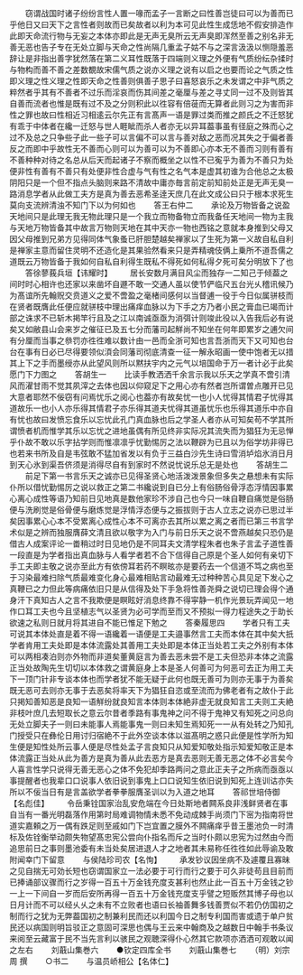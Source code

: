 <!-- { "loadSidebar": true } -->
　　窃谓战国时诸子纷纷言性人置一喙而孟子一言断之曰性善岂徒曰可以为善而已乎他日又曰天下之言性者则故而已矣故者以利为本可见此性生成恁地不假安排造作此即天命流行物与无妄之本体亦即此是无声无臭所云无声臭即浑然至善之别名非无善无恶也告子专在无处立脚与天命之性尚隔几重孟子姑不与之深言汲汲以恻隠羞恶辞让是非指出善字犹然落在第二义耳性既落于四端则义理之外便有气质纷纭杂揉时与物构而善不善之差数覩故宋儒气质之说亦义理之说有以启之也要而论之气质之性即义理之性义理之性即天命之性善则俱善子思子曰喜怒哀乐之未发谓之中非气质之粹然者乎其有不善者不过乐而淫哀而伤其间差之毫厘与差之寻丈同一过不及则皆其自善而流者也惟是既有过不及之分则积此以徃容有倍蓰而无算者此则习之为害而非性之罪也故曰性相近习相逺云尔先正有言髙声一语是罪过类而推之颜氏之不迁怒犹有乖于中体者在纔一迁怒与世人睚眦而杀人者亦无以异耳葢事虽有径庭之殊而心之过不及总之只争些子此一些子可以言偏不可以言与善对敌之恶而况其失之于偏者善反之而即中乎故性无不善而心则可以为善可以为不善即心亦本无不善而习则有善有不善种种对待之名总从后天而起诸子不察而概坐之以性不已寃乎为善为不善只为处便非性有善有不善只有处便非性合虚与气有性之名气本是虚其初谁为合他总之太极阴阳只是一个但不指点头脑则来路不清故中庸亦毎言前定前知前处正是无声无臭一路消息学者从此做工夫方是真为善去恶希圣逹天庶几在此文成公曰只于根本求死生莫向支流辨清浊不知门下以为何如也
　　答王右仲二
　　承论及万物皆备之说盈天地间只是此理无我无物此理只是一个我立而物备物立而我备任天地间一物为主我与天地万物皆备其中故言万物则天地在其中天亦一物也西铭之意就本身推到父母又因父母推到兄弟方见得同体气象蚤已肝胆楚越矣禅家以了生死为第一义故自私自利是禅家主意而留住灵明不还造化是其果验然看来只是弄精魂伎俩上乗所不道吾儒之道既云万物皆备于我如何自私自利得生既私不得死如何私得夕死可矣分明放下了也
　　答徐蓼莪兵垣【讳耀时】
　　居长安数月满目风尘而独存一二知己于倾葢之间时时心相许也还家以来凿坏自遯不敢一交通人虽以使节俨临尺五台光乆稽讯候乃为髙谊所先翰贶交贲道义之爱不啻盈之毫楮间感何以当督逋一役于今日似属骈枝而在贤者既膺此任便应就骈枝中理出痛痒血脉以为下手之方乃者小民之膏血已竭而计部之诛求不已斩木掲竿行且及之江以南诚亟亟为消弭计则竣此役以入告我后必有说矣又如敝县山会来岁之催征已及五七分而藩司起觧尚不知坐在何年即累岁之逋欠间有分厘而当事之叅罚亦徃徃难以数计由一邑而全浙可知也言吾浙而天下又可知也台台在事有日必已尽得要领似湏会同藩司彻底清查一征一解永昭画一使中饱者无以措其上下之手而墨绶亦从此望风则所以黙扶宇内之元气以培国命于万一者计必于此矣愿门下力图之
　　答胡生一
　　比读手教洒洒千余言示我以乐天之学真不啻引清风而濯甘雨不觉其夙滓之去体也因以仰窥足下之用心亦有然者岂所谓曽点雕开已见大意者耶然不佞窃有问焉忧乐之阅心也葢亦有故矣忧一也小人忧得其情君子忧得其道故乐一也小人亦乐得其情君子亦乐得其道夫忧得其道虽忧乐也乐得其道乐中亦自有忧也故曰发愤忘食乐以忘忧此孔门真血脉也后之学圣人者亦从可知矣苟不学其所谓愤者机而惟学其乐以忘忧之进地虽偶有所见终非实际况其流失而为猖狂为无忌惮乎仆故不敢以乐字拈学则而惟凛凛乎忧勤惕厉之法以鞭辟为已且以为俗学坊非得已也若来书所及自是韦弦敢不猛加省发以有负于三益白沙先生诗曰雪消垆焰氷消日月到天心氷到渠吾侪须是消得尽自有到家时不然说忧说乐总无是处也
　　答胡生二
　　前足下第一书言乐天之诚亦已见得圣贤心地活泼泼景象但多失之悬想未有实际仆所以借忧勤惕厉之说以救正之第二书纔说到自已分上有俗肠俗骨浮态浮情因事累心离心成性等语乃知前日见地真是数他家珍不涉自己也今只一味自鞭自痛觉是俗肠便与洗刷觉是俗骨便与磨炼觉是浮情浮态便与之振拔则于古人立志之说亦已思过半矣因事累心心本不受累离心成性心本不可离亦去其所以累之离之者而已第三书言学术似是之辨而独服膺薛文清且欲以敬字为入门与前日乐天之说不啻燕越矣只恐仍是借古人成案评论一畨稍过时日见地仍是不同耳夫文清学程朱者也朱子言孟子道性善一段直是为学者指出真血脉与人看学者若不合下信得自己原是个圣人如何有亲切下手工夫即主敬之说亦至此方有依傍耳若药不瞑昡亦是要药去一个信道不笃之病也至于习染最难扫除气质最难变化身心最难相贴言动最难无过种种苦心具见足下发心之真鞭已之力但此等病痛依旧只是从信得及处下手急将性善尧舜之说切已理会得个通身汗下真知古人之言不我欺便是瞑眩好消息终靠不得寜静一机作光景玩弄闻见一地作口耳工夫也今且坚植志气以圣贤为必可学而至而又不预拟一得力程途失之于助长欲速之私则日就月将其进自不能已惟足下勉之
　　答秦履思四
　　学者只有工夫可说其本体处直是着不得一语纔着一语便是工夫邉事然言工夫而本体在其中矣大扺学者肯用工夫处即是本体流露处其善用工夫处即是本体正当处若工夫之外别有本体可以两相凑泊则亦外物而非道矣董黄庭言为善去恶未尝不是工夫但恐非本体之流露正当处故陶先生切切以本体救之谓黄庭身上本是圣人何善可为何恶可去正为用工夫下一顶门针非专谈本体也而学者犹不能无疑于此何也既无善可为则亦无事于为善矣既无恶可去则亦无事于去恶矣将率天下为猖狂自恣或至流而为佛老者有之故仆于此只掲知善知恶是良知一语觧纷就良知言本体则本体絶非虚无就良知言工夫则工夫絶非枝叶庶几去短取长之意云尔昔者季路有事鬼神之问不得于鬼神又有知死之问总向无处立脚夫子一则曰未能事人焉能事鬼一则曰未知生焉知死一一从有处转之乃知孔门授受只在彝伦日用讨归宿絶不于此外空谈本体以滋髙明之惑只此便是性学所为知生便是知性处所云事人便是尽性处孟子言良知只从知爱知敬处指示知爱知敬正是本体流露正当处从此为善方是真为善从此去恶方是真去恶则无善无恶之体不必言矣今人喜言性学只说得无善无恶心之体不免犯却季路两问之意此正夫子之所病而亟亟以事提醒者也我辈口口说事人依旧说到事鬼上口口说知生依旧说到知死上连训诂亦失所以不佞当日有是言盖欲学者拳拳服膺圣训以为入道之地耳
　　答祁世培侍御【名彪佳】
　　令岳秉铨国家治乱安危端在今日处斯地者闗系良非浅鲜贤者在事自当有一番光明磊落作用第时局难调物情未悉不免动成棘手尚须门下宻为指南将世道实嘉頼之万一偶有跌足则至戚如门下岂宜置之膜外不闗痛痒乎昔王墨池负一时清标及佐铨衡举动颇失物望髙忠宪公尝向仆指名而斥之当时仆颇以忠宪为过然由今而追思前日之事则墨池委有未当处矣居进退人才之地者其未易称任徃徃如此辱谕及敢附闻幸门下留意
　　与侯陆珍司农【名恂】
　　承发钞议因坐病不及遽覆且寡昧之见自揣无可効长短也窃谓国家立一法必要于可行而行之要于可久非徒苟且目前而已捧诵部议骤而行之岁得一百五十万金钱充度支甚利也然止此一百五十万金钱之钞一上一下间自一岁而后安所再得一百五十万金钱充度支乎譬之短贩然其博子母也以日月计而不可以经乆乆之未有不立败者也语曰长袖善舞多钱善贾似不若仍仿国初之制而行之犹为无弊葢国初之制兼利民而还以利国今日之制专利国而害或遗于单户贫民还以病国则明旨驳正之意固可深思也偶与王云来中翰商及之越数日中翰手书条议来阅至云藏富于民不当先言利以骇民之观聴深得仆心然其它款项亦洒洒可观敢以闻之左右
　　刘蕺山集巻六
　　●钦定四库全书
　　刘蕺山集巻七
　　（明）刘宗周 撰
　　○书二
　　与温员峤相公【名体仁】
